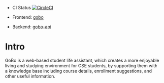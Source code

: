 * CI Status [![CircleCI](https://circleci.com/gh/comp3300-comp9900-term-1-2019/capstone-project-czhx/tree/master.svg?style=svg&circle-token=9be1f23acc11a415ea9e838befe141e5419106dd)](https://circleci.com/gh/comp3300-comp9900-term-1-2019/capstone-project-czhx/tree/master)

* Frontend: [gobo](https://gobo.cfapps.io)
* Backend: [gobo-api](https://gobo-api.cfapps.io/v1/help)

# Intro
GoBo is a web-based student life assistant, which creates a more enjoyable living and studying environment for CSE students, by supporting them with a knowledge base including course details, enrollment suggestions, and other useful information.